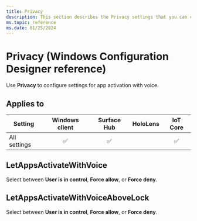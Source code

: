 ```yaml
---
title: Privacy
description: This section describes the Privacy settings that you can configure in provisioning packages for Windows 10 using Windows Configuration Designer.
ms.topic: reference
ms.date: 01/25/2024
---
```


# Privacy (Windows Configuration Designer reference)

Use **Privacy** to configure settings for app activation with voice.

## Applies to

| Setting   | Windows client |  Surface Hub | HoloLens | IoT Core |
| --- | :---: | :---: | :---: | :---: |
| All settings | ✅  |  ✅ |  | ✅ |

## LetAppsActivateWithVoice

Select between **User is in control**, **Force allow**, or **Force deny**.

## LetAppsActivateWithVoiceAboveLock

Select between **User is in control**, **Force allow**, or **Force deny**.
